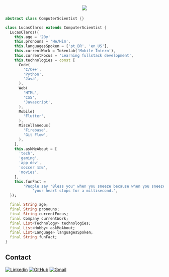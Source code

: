 <h1 align="center">
  <a href="https://git.io/typing-svg">
    <img src="https://readme-typing-svg.herokuapp.com/?lines=Hello,+There!+👋;This+is+Osman+DURDAĞ....;Nice+to+meet+you!&center=true&size=30](https://readme-typing-svg.herokuapp.com/?font=Raleway&weigth=600&height=200&duration=2000&pause=450&width=1000&color=0BF700&background=000000&multiline=true&lines=Hello,+There!+👋;This+is+Lucas+Claros+🤙;Nice+to+meet+you!+:)&center=true&vCenter=true&size=45)">
  </a>
</h1>

```dart
abstract class ComputerScientist {}

class LucasClaros extends ComputerScientist {
  LucasClaros({
    this.age = '20y'
    this.pronouns = 'He/Him',
    this.languagesSpoken = ['pt_BR', 'en_US'],
    this.currentWork = Tokenlab('Mobile Intern'),
    this.currentFocus = 'Learning fullstack development',
    this.technologies = const [
      Code(
        'C/C++',
        'Python',
        'Java',
      ),
      Web(
        'HTML',
        'CSS',
        'Javascript',
      ),
      Mobile(
        'Flutter',
      ),
      Miscellaneous(
        'Firebase',
        'Git Flow',
      ),
    ],
    this.askMeAbout = [
      'tech',
      'gaming',
      'app dev',
      'soccer 🇧🇷',
      'movies',
    ],
    this.funFact =
        'People say "Bless you" when you sneeze because when you sneeze,'
            'your heart stops for a millisecond.',
  });

  final String age;
  final String pronouns;
  final String currentFocus;
  final Company currentWork;
  final List<Technology> technologies;
  final List<Hobby> askMeAbout;
  final List<Language> languagesSpoken;
  final String funFact;
}
```

## Contact
[![Linkedin](https://img.shields.io/badge/LinkedIn-0077B5?style=for-the-badge&logo=linkedin&logoColor=white)](https://www.linkedin.com/in/lucas-claros-875945198/)
[![GitHub](https://img.shields.io/badge/GitHub-100000?style=for-the-badge&logo=github&logoColor=white)](https://github.com/lucasclaros/)
[![Gmail](https://img.shields.io/badge/Gmail-D14836?style=for-the-badge&logo=gmail&logoColor=white)](mailto:lucas.claros11@gmail.com)
